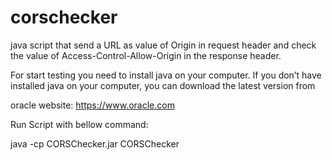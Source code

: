 # corschecker

java script that send a URL as value of Origin in request header and check the value of Access-Control-Allow-Origin in the response header.

For start testing you need to install java on your computer. If you don’t have installed java on your computer, you can download the latest version from

oracle website: https://www.oracle.com

Run Script with bellow command:

java -cp CORSChecker.jar CORSChecker

